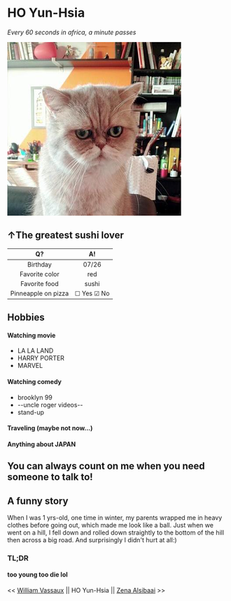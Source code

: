  # HO Yun-Hsia

 *Every 60 seconds in africa, a minute passes*

   ![pic](https://raw.githubusercontent.com/yunhsiaho/markdown-challenge/main/angel.jpeg)
    

   ## ↑The greatest sushi lover 
   
   | Q? | A! |
   |:-----:|:-----:|
   | Birthday | 07/26 |
   | Favorite color | red |
   | Favorite food | sushi |
   | Pinneapple on pizza | &#9744; Yes &#9745; No | 
   
   ## Hobbies
    
   #### Watching movie
   * LA LA LAND
   * HARRY PORTER
   * MARVEL
   
   #### Watching comedy
   * brooklyn 99
   * --uncle roger videos--
   * stand-up
   
   #### Traveling (maybe not now...)

   #### Anything about JAPAN

   ## You can always count on me when you need someone to talk to!
   

   ## A funny story

   When I was 1 yrs-old, one time in winter, my parents wrapped me in heavy clothes before going out, which made me look like a ball. Just when we went on a hill, I fell down and rolled down straightly to the bottom of the hill then across a big road. And surprisingly I didn't hurt at all:)

   ### TL;DR 
   #### too young too die lol
   


   << [William Vassaux](https://github.com/Williamson911/markdown-challenge) || HO Yun-Hsia || [Zena Alsibaai](https://github.com/Zena-Alsibaai/markdown-challenge) >>

